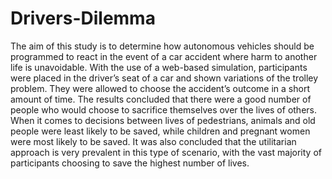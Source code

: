 # Drivers-Dilemma
The aim of this study is to determine how autonomous vehicles should be programmed to react in the event of a car accident where harm to another life is unavoidable. With the use of a web-based simulation, participants were placed in the driver’s seat of a car and shown variations of the trolley problem. They were allowed to choose the accident’s outcome in a short amount of time. The results concluded that there were a good number of people who would choose to sacrifice themselves over the lives of others. When it comes to decisions between lives of pedestrians, animals and old people were least likely to be saved, while children and pregnant women were most likely to be saved. It was also concluded that the utilitarian approach is very prevalent in this type of scenario, with the vast majority of participants choosing to save the highest number of lives.
